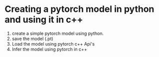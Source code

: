 # Creating a pytorch model in python and using it in c++

1. create a simple pytorch model using python.
2. save the model (.pt)
3. Load the model using pytorch c++ Api's
4. Infer the model using pytorch in c++
